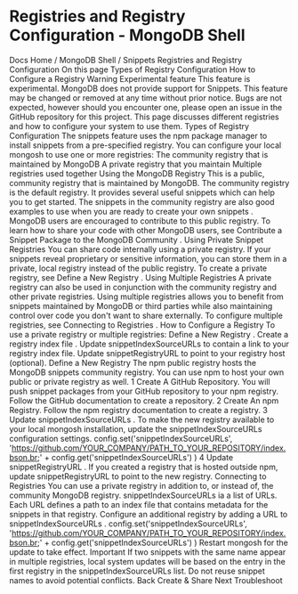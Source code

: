 # Registries and Registry Configuration - MongoDB Shell


Docs Home / MongoDB Shell / Snippets Registries and Registry Configuration On this page Types of Registry Configuration How to Configure a Registry Warning Experimental feature This feature is experimental. MongoDB does not provide support for
Snippets. This feature may be changed or removed at any time without
prior notice. Bugs are not expected, however should you encounter one, please open an
issue in the GitHub repository for this project. This page discusses different registries and how to configure your
system to use them. Types of Registry Configuration The snippets feature uses the npm package manager to install
snippets from a pre-specified registry. You can configure your local mongosh to use one or more registries: The community registry that is maintained by MongoDB A private registry that you maintain Multiple registries used together Using the MongoDB Registry This is a public, community registry that is maintained by MongoDB. The community registry is the default registry. It provides several
useful snippets which can help you to get started. The snippets in the
community registry are also good examples to use when you are ready to create your own snippets . MongoDB users are encouraged to contribute to this public registry. To
learn how to share your code with other MongoDB users, see Contribute a Snippet Package to the MongoDB Community . Using Private Snippet Registries You can share code internally using a private registry. If your snippets reveal proprietary or sensitive information, you can
store them in a private, local registry instead of the public
registry. To create a private registry, see Define a New Registry . Using Multiple Registries A private registry can also be used in conjunction with the
community registry and other private registries. Using multiple
registries allows you to benefit from snippets maintained by MongoDB or
third parties while also maintaining control over code you don't want
to share externally. To configure multiple registries, see Connecting to Registries . How to Configure a Registry To use a private registry or multiple registries: Define a New Registry . Create a registry index file . Update snippetIndexSourceURLs to contain a link to your registry
index file. Update snippetRegistryURL to point to your registry host
(optional). Define a New Registry The npm public registry hosts the
MongoDB snippets community registry. You can use npm to host your own
public or private registry as well. 1 Create A GitHub Repository. You will push snippet packages from your GitHub repository to your
npm registry. Follow the GitHub documentation to create a repository. 2 Create An npm Registry. Follow the npm registry documentation to create a
registry. 3 Update snippetIndexSourceURLs . To make the new registry available to your local mongosh installation, update the snippetIndexSourceURLs configuration settings. config.set('snippetIndexSourceURLs', 'https://github.com/YOUR_COMPANY/PATH_TO_YOUR_REPOSITORY/index.bson.br;' + config.get('snippetIndexSourceURLs') ) 4 Update snippetRegistryURL . If you created a registry that is hosted outside npm, update snippetRegistryURL to point to the new registry. Connecting to Registries You can use a private registry in addition to, or instead of, the
community MongoDB registry. snippetIndexSourceURLs ia a list of URLs. Each URL defines a path
to an index file that contains metadata for the snippets in that
registry. Configure an additional registry by adding a URL to snippetIndexSourceURLs . config.set('snippetIndexSourceURLs', 'https://github.com/YOUR_COMPANY/PATH_TO_YOUR_REPOSITORY/index.bson.br;' + config.get('snippetIndexSourceURLs') ) Restart mongosh for the update to take effect. Important If two snippets with the same name appear in multiple registries,
local system updates will be based on the entry in the first
registry in the snippetIndexSourceURLs list. Do not reuse snippet names to avoid potential conflicts. Back Create & Share Next Troubleshoot
